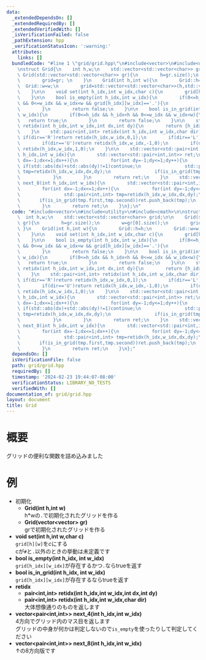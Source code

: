 ```yaml
---
data:
  _extendedDependsOn: []
  _extendedRequiredBy: []
  _extendedVerifiedWith: []
  _isVerificationFailed: false
  _pathExtension: hpp
  _verificationStatusIcon: ':warning:'
  attributes:
    links: []
  bundledCode: "#line 1 \"grid/grid.hpp\"\n#include<vector>\n#include<utility>\n#include<cmath>\n\
    \nstruct Grid{\n    int h,w;\n    std::vector<std::vector<char>> grid;\n\n   \
    \ Grid(std::vector<std::vector<char>> gr){\n        h=gr.size();\n        w=gr[0].size();\n\
    \        grid=gr; \n    }\n    Grid(int h,int w){\n        Grid::h=h;\n      \
    \  Grid::w=w;\n        grid=std::vector<std::vector<char>>(h,std::vector<char>(w,'.'));\n\
    \    }\n\n    void set(int h_idx,int w_idx,char c){\n        grid[h_idx][w_idx]=c;\n\
    \    }\n\n    bool is_empty(int h_idx,int w_idx){\n        if(0<=h_idx && h_idx<h\
    \ && 0<=w_idx && w_idx<w && grid[h_idx][w_idx]=='.'){\n            return true;\n\
    \        }\n        return false;\n    }\n\n    bool is_in_grid(int h_idx,int\
    \ w_idx){\n        if(0<=h_idx && h_idx<h && 0<=w_idx && w_idx<w){\n         \
    \   return true;\n        }\n        return false;\n    }\n\n    std::pair<int,int>\
    \ retidx(int h_idx,int w_idx,int dx,int dy){\n        return {h_idx+dx,w_idx+dy};\n\
    \    }\n    std::pair<int,int> retidx(int h_idx,int w_idx,char dir){\n       \
    \ if(dir=='R')return retidx(h_idx,w_idx,0,1);\n        if(dir=='L')return retidx(h_idx,w_idx,0,-1);\n\
    \        if(dir=='U')return retidx(h_idx,w_idx,-1,0);\n        if(dir=='D')return\
    \ retidx(h_idx,w_idx,1,0);\n    }\n\n    std::vector<std::pair<int,int>> next_4(int\
    \ h_idx,int w_idx){\n        std::vector<std::pair<int,int>> ret;\n        for(int\
    \ dx=-1;dx<=1;dx++){\n            for(int dy=-1;dy<=1;dy++){\n               \
    \ if(std::abs(dx)+std::abs(dy)!=1)continue;\n                std::pair<int,int>\
    \ tmp=retidx(h_idx,w_idx,dx,dy);\n                if(is_in_grid(tmp.first,tmp.second))ret.push_back(tmp);\n\
    \            }\n        }\n        return ret;\n    }\n    std::vector<std::pair<int,int>>\
    \ next_8(int h_idx,int w_idx){\n        std::vector<std::pair<int,int>> ret;\n\
    \        for(int dx=-1;dx<=1;dx++){\n            for(int dy=-1;dy<=1;dy++){\n\
    \                std::pair<int,int> tmp=retidx(h_idx,w_idx,dx,dy);\n         \
    \       if(is_in_grid(tmp.first,tmp.second))ret.push_back(tmp);\n            }\n\
    \        }\n        return ret;\n    }\n};\n"
  code: "#include<vector>\n#include<utility>\n#include<cmath>\n\nstruct Grid{\n  \
    \  int h,w;\n    std::vector<std::vector<char>> grid;\n\n    Grid(std::vector<std::vector<char>>\
    \ gr){\n        h=gr.size();\n        w=gr[0].size();\n        grid=gr; \n   \
    \ }\n    Grid(int h,int w){\n        Grid::h=h;\n        Grid::w=w;\n        grid=std::vector<std::vector<char>>(h,std::vector<char>(w,'.'));\n\
    \    }\n\n    void set(int h_idx,int w_idx,char c){\n        grid[h_idx][w_idx]=c;\n\
    \    }\n\n    bool is_empty(int h_idx,int w_idx){\n        if(0<=h_idx && h_idx<h\
    \ && 0<=w_idx && w_idx<w && grid[h_idx][w_idx]=='.'){\n            return true;\n\
    \        }\n        return false;\n    }\n\n    bool is_in_grid(int h_idx,int\
    \ w_idx){\n        if(0<=h_idx && h_idx<h && 0<=w_idx && w_idx<w){\n         \
    \   return true;\n        }\n        return false;\n    }\n\n    std::pair<int,int>\
    \ retidx(int h_idx,int w_idx,int dx,int dy){\n        return {h_idx+dx,w_idx+dy};\n\
    \    }\n    std::pair<int,int> retidx(int h_idx,int w_idx,char dir){\n       \
    \ if(dir=='R')return retidx(h_idx,w_idx,0,1);\n        if(dir=='L')return retidx(h_idx,w_idx,0,-1);\n\
    \        if(dir=='U')return retidx(h_idx,w_idx,-1,0);\n        if(dir=='D')return\
    \ retidx(h_idx,w_idx,1,0);\n    }\n\n    std::vector<std::pair<int,int>> next_4(int\
    \ h_idx,int w_idx){\n        std::vector<std::pair<int,int>> ret;\n        for(int\
    \ dx=-1;dx<=1;dx++){\n            for(int dy=-1;dy<=1;dy++){\n               \
    \ if(std::abs(dx)+std::abs(dy)!=1)continue;\n                std::pair<int,int>\
    \ tmp=retidx(h_idx,w_idx,dx,dy);\n                if(is_in_grid(tmp.first,tmp.second))ret.push_back(tmp);\n\
    \            }\n        }\n        return ret;\n    }\n    std::vector<std::pair<int,int>>\
    \ next_8(int h_idx,int w_idx){\n        std::vector<std::pair<int,int>> ret;\n\
    \        for(int dx=-1;dx<=1;dx++){\n            for(int dy=-1;dy<=1;dy++){\n\
    \                std::pair<int,int> tmp=retidx(h_idx,w_idx,dx,dy);\n         \
    \       if(is_in_grid(tmp.first,tmp.second))ret.push_back(tmp);\n            }\n\
    \        }\n        return ret;\n    }\n};"
  dependsOn: []
  isVerificationFile: false
  path: grid/grid.hpp
  requiredBy: []
  timestamp: '2024-02-23 19:44:07-08:00'
  verificationStatus: LIBRARY_NO_TESTS
  verifiedWith: []
documentation_of: grid/grid.hpp
layout: document
title: Grid
---
```


# 概要
グリッドの便利な関数を詰め込みました

# 例
- 初期化  
    - __Grid(int h,int w)__  
    h*wの`.`で初期化されたグリッドを作る
    - __Grid(vector<vector<char>> gr)__  
    grで初期化されたグリッドを作る
- __void set(int h,int w,char c)__  
    `grid[h][w]`を$c$にする  
    cが`#`と`.`以外のときの挙動は未定義です
- __bool is_empty(int h_idx, int w_idx)__  
    `grid[h_idx][w_idx]`が存在するかつ`.`ならtrueを返す
- __bool is_in_grid(int h_idx, int w_idx)__  
    `grid[h_idx][w_idx]`が存在するならtrueを返す
- __retidx__
    - __pair<int,int> retidx(int h_idx,int w_idx,int dx,int dy)__
    - __pair<int,int> retidx(int h_idx,int w_idx,char dir)__  
    大体想像通りのものを返します
- __vector<pair<int,int>> next_4(int h_idx,int w_idx)__  
    4方向でグリッド内のマス目を返します  
    グリッドの中身が何かは判定しないので`is_empty`を使ったりして判定してください
- __vector<pair<int,int>> next_8(int h_idx,int w_idx)__  
    ↑の8方向版です
